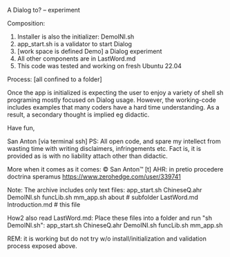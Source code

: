 A Dialog to? – experiment

Composition:
   1. Installer is also the initializer: DemoINI.sh
   2. app_start.sh is a validator to start Dialog
   3. [work space is defined Demo] a Dialog experiment
   4. All other components are in LastWord.md
   5. This code was tested and working on fresh Ubuntu 22.04

Process: [all confined to a folder]

Once the app is initialized is expecting the user to enjoy a variety of shell sh programing mostly focused on Dialog usage. However, the working-code includes examples that many coders have a hard time understanding. As a result, a secondary thought is implied eg didactic.

Have fun,

San Anton [via terminal ssh]
PS: All open code, and spare my intellect from wasting time with writing disclaimers, infringements etc.
Fact is, it is provided as is with no liability attach other than didactic.

More when it comes as it comes:
© San Anton™ [t] AHR: in pretio procedere doctrina speramus
        https://www.zerohedge.com/user/339741

Note: The archive includes only text files:
app_start.sh
ChineseQ.ahr
DemoINI.sh
funcLib.sh
mm_app.sh
about # subfolder
LastWord.md
Introduction.md # this file

How2 also read LastWord.md:
Place these files into a folder and run "sh DemoINI.sh":
app_start.sh
ChineseQ.ahr
DemoINI.sh
funcLib.sh
mm_app.sh

REM: it is working but do not try w/o install/initialization and validation process exposed above.

